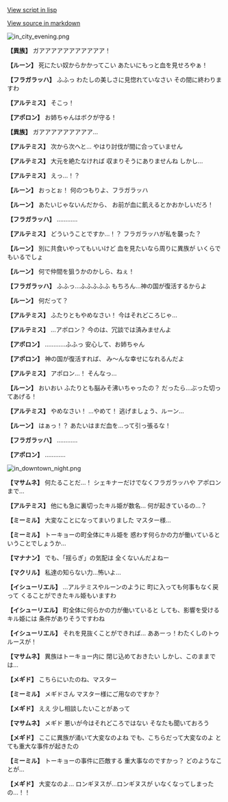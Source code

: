 [View script in lisp](../scripts/202316060.txt)

[View source in markdown](202316060.md)

![in_city_evening.png](../images/backgrounds/in_city_evening.png)

**【異族】**
ガアアアアアアアアアアア！

**【ルーン】**
死にたい奴からかかってこい
あたいにもっと血を見せろやぁ！

**【フラガラッハ】**
ふふっ
わたしの美しさに見惚れていなさい
その間に終わりますわ

**【アルテミス】**
そこっ！

**【アポロン】**
お姉ちゃんはボクが守る！

**【異族】**
ガアアアアアアアアア…

**【アルテミス】**
次から次へと…
やはり討伐が間に合っていません

**【アルテミス】**
大元を絶たなければ
収まりそうにありませんね
しかし…

**【アルテミス】**
えっ…！？

**【ルーン】**
おっとぉ！
何のつもりよ、フラガラッハ

**【ルーン】**
あたいじゃないんだから、
お前が血に飢えるとかおかしいだろ！

**【フラガラッハ】**
…………

**【アルテミス】**
どういうことですか…！？
フラガラッハが私を襲った？

**【ルーン】**
別に共食いやってもいいけど
血を見たいなら周りに異族が
いくらでもいるでしょ

**【ルーン】**
何で仲間を狙うかのかしら、ねぇ！

**【フラガラッハ】**
ふふっ…ふふふふふ
もちろん…神の国が復活するからよ

**【ルーン】**
何だって？

**【アルテミス】**
ふたりともやめなさい！
今はそれどころじゃ…

**【アルテミス】**
…アポロン？
今のは、冗談では済みませんよ

**【アポロン】**
…………ふふっ
安心して、お姉ちゃん

**【アポロン】**
神の国が復活すれば、
み～んな幸せになれるんだよ

**【アルテミス】**
アポロン…！
そんなっ…

**【ルーン】**
おいおい
ふたりとも脳みそ沸いちゃったの？
だったら…ぶった切ってあげる！

**【アルテミス】**
やめなさい！
…やめて！
逃げましょう、ルーン…

**【ルーン】**
はぁっ！？
あたいはまだ血を…って引っ張るな！

**【フラガラッハ】**
…………

**【アポロン】**
…………

![in_downtown_night.png](../images/backgrounds/in_downtown_night.png)

**【マサムネ】**
何たることだ…！
シェキナーだけでなくフラガラッハや
アポロンまで…

**【アルテミス】**
他にも急に裏切ったキル姫が数名…
何が起きているの…？

**【ミーミル】**
大変なことになってまいりました
マスター様…

**【ミーミル】**
トーキョーの町全体にキル姫を
惑わす何らかの力が働いていると
いうことでしょうか…

**【マナナン】**
でも、「揺らぎ」の気配は
全くないんだよねー

**【マクリル】**
私達の知らない力…怖いよ…

**【イシューリエル】**
…アルテミスやルーンのように
町に入っても何事もなく戻って
くることができたキル姫もいますわ

**【イシューリエル】**
町全体に何らかの力が働いていると
しても、影響を受けるキル姫には
条件がありそうですわね

**【イシューリエル】**
それを見抜くことができれば…
ああーっ！わたくしのトゥルースが！

**【マサムネ】**
異族はトーキョー内に
閉じ込めておきたい
しかし、このままでは…

**【メギド】**
こちらにいたのね、マスター

**【ミーミル】**
メギドさん
マスター様にご用なのですか？

**【メギド】**
ええ
少し相談したいことがあって

**【マサムネ】**
メギド
悪いが今はそれどころではない
そなたも聞いておろう

**【メギド】**
ここに異族が涌いて大変なのよね
でも、こちらだって大変なのよ
とても重大な事件が起きたの

**【ミーミル】**
トーキョーの事件に匹敵する
重大事なのですかっ？
どのようなことが…

**【メギド】**
大変なのよ…
ロンギヌスが…ロンギヌスが
いなくなってしまったの…！！
